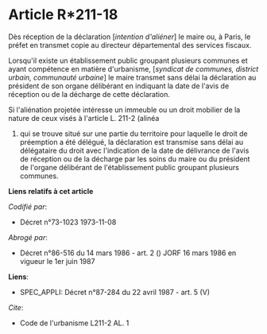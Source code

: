 # Article R*211-18

Dès réception de la déclaration [*intention d'aliéner*] le maire ou, à Paris, le préfet en transmet copie au directeur
départemental des services fiscaux.

Lorsqu'il existe un établissement public groupant plusieurs communes et ayant compétence en matière d'urbanisme, [*syndicat
de communes, district urbain, communauté urbaine*] le maire transmet sans délai la déclaration au président de son organe
délibérant en indiquant la date de l'avis de réception ou de la décharge de cette déclaration.

Si l'aliénation projetée intéresse un immeuble ou un droit mobilier de la nature de ceux visés à l'article L. 211-2 (alinéa
1) qui se trouve situé sur une partie du territoire pour laquelle le droit de préemption a été délégué, la déclaration est
transmise sans délai au délégataire du droit avec l'indication de la date de délivrance de l'avis de réception ou de la
décharge par les soins du maire ou du président de l'organe délibérant de l'établissement public groupant plusieurs communes.

**Liens relatifs à cet article**

_Codifié par_:

  - Décret n°73-1023 1973-11-08

_Abrogé par_:

  - Décret n°86-516 du 14 mars 1986 - art. 2 () JORF 16 mars 1986 en vigueur le   1er juin 1987

**Liens**:

  - SPEC_APPLI: Décret n°87-284 du 22 avril 1987 - art. 5 (V)

_Cite_:

  - Code de l'urbanisme L211-2 AL. 1
